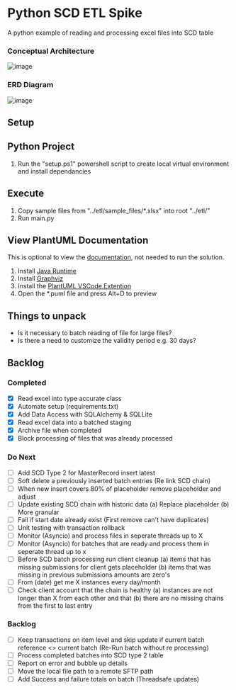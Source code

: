 # Python SCD ETL Spike
A python example of reading and processing excel files into SCD table

### Conceptual Architecture
![image](https://user-images.githubusercontent.com/2478826/195299688-09855829-7808-4350-bc63-40f1a02c776d.png)

### ERD Diagram
![image](https://user-images.githubusercontent.com/2478826/195299375-ce7858c0-0f7c-4612-9eda-1556847bef46.png)

## Setup

## Python Project
1. Run the "setup.ps1" powershell script to create local virtual environment and install dependancies

## Execute
1. Copy sample files from "../etl/sample_files/*.xlsx" into root "../etl/"
2. Run main.py

## View PlantUML Documentation
This is optional to view the [documentation](https://github.com/mariusvrstr/Python-SCD-ETL/tree/main/docs), not needed to run the solution.
1. Install [Java Runtime](https://www.java.com/download/ie_manual.jsp)
2. Install [Graphviz](https://graphviz.org/#what-is-graphviz)
3. Install the [PlantUML VSCode Extention](https://marketplace.visualstudio.com/items?itemName=jebbs.plantuml)
4. Open the *.puml file and press Alt+D to preview

## Things to unpack
- Is it necessary to batch reading of file for large files?
- Is there a need to customize the validity period e.g. 30 days?

## Backlog

### Completed
- [X] Read excel into type accurate class
- [X] Automate setup (requirements.txt)
- [X] Add Data Access with SQLAlchemy & SQLLite
- [X] Read excel data into a batched staging
- [X] Archive file when completed
- [X] Block processing of files that was already processed

### Do Next
- [ ] Add SCD Type 2 for MasterRecord insert latest
- [ ] Soft delete a previously inserted batch entries (Re link SCD chain)
- [ ] When new insert covers 80% of placeholder remove placeholder and adjust
- [ ] Update existing SCD chain with historic data (a) Replace placeholder (b) More granular
- [ ] Fail if start date already exist (First remove can't have duplicates)
- [ ] Unit testing with transaction rollback
- [ ] Monitor (Asyncio) and process files in seperate threads up to X
- [ ] Monitor (Asyncio) for batches that are ready and process them in seperate thread up to x
- [ ] Before SCD batch processing run client cleanup (a) items that has missing submissions for client gets placeholder (b) items that was missing in previous submissions amounts are zero's
- [ ] From (date) get me X instances every day/month
- [ ] Check client account that the chain is healthy (a) instances are not longer than X from each other and that (b) there are no missing chains from the first to last entry

### Backlog
- [ ] Keep transactions on item level and skip update if current batch reference <> current batch (Re-Run batch without re processing)
- [ ] Process completed batches into SCD type 2 table
- [ ] Report on error and bubble up details
- [ ] Move the local file path to a remote SFTP path
- [ ] Add Success and failure totals on batch (Threadsafe updates)
